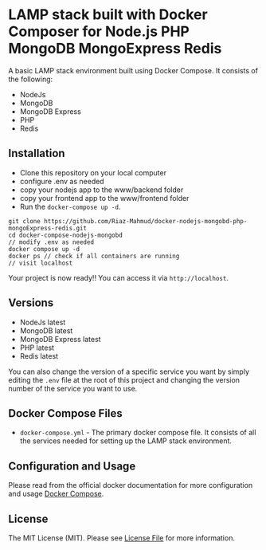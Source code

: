 # LAMP stack built with Docker Composer for Node.js PHP MongoDB MongoExpress Redis

A basic LAMP stack environment built using Docker Compose. It consists of the following:

- NodeJs
- MongoDB
- MongoDB Express
- PHP
- Redis

## Installation

- Clone this repository on your local computer
- configure .env as needed
- copy your nodejs app to the www/backend folder
- copy your frontend app to the www/frontend folder
- Run the `docker-compose up -d`.

```shell
git clone https://github.com/Riaz-Mahmud/docker-nodejs-mongobd-php-mongoExpress-redis.git
cd docker-compose-nodejs-mongobd
// modify .env as needed
docker compose up -d
docker ps // check if all containers are running
// visit localhost
```

Your project is now ready!! You can access it via `http://localhost`.

## Versions

- NodeJs latest
- MongoDB latest
- MongoDB Express latest
- PHP latest
- Redis latest

You can also change the version of a specific service you want by simply editing the `.env` file at the root of this project and changing the version number of the service you want to use.


## Docker Compose Files

- `docker-compose.yml` - The primary docker compose file. It consists of all the services needed for setting up the LAMP stack environment.


## Configuration and Usage

Please read from the official docker documentation for more configuration and usage [Docker Compose](https://docs.docker.com/compose/).

## License

The MIT License (MIT). Please see [License File](LICENSE) for more information.
